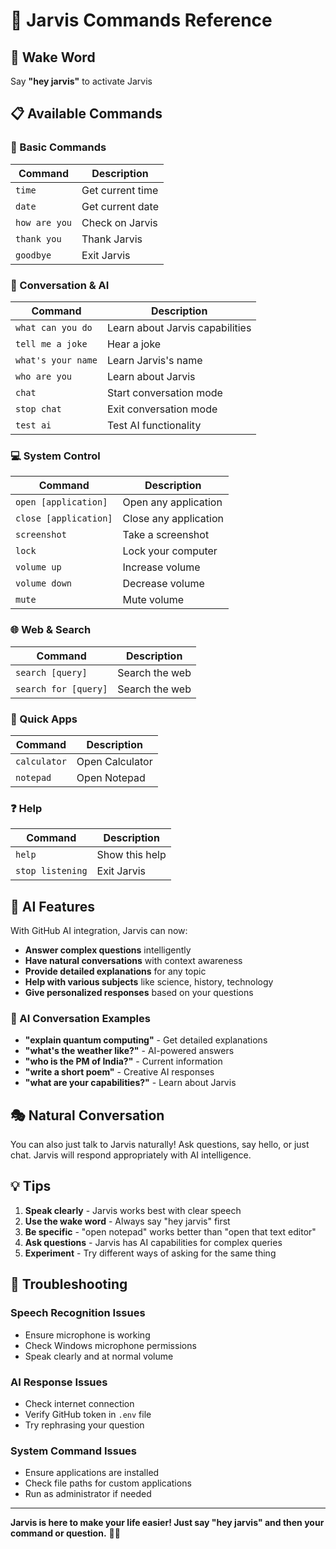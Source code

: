 # 🤖 Jarvis Commands Reference

## 🎤 Wake Word
Say **"hey jarvis"** to activate Jarvis

## 📋 Available Commands

### 🤖 Basic Commands
| Command | Description |
|---------|-------------|
| `time` | Get current time |
| `date` | Get current date |
| `how are you` | Check on Jarvis |
| `thank you` | Thank Jarvis |
| `goodbye` | Exit Jarvis |

### 💬 Conversation & AI
| Command | Description |
|---------|-------------|
| `what can you do` | Learn about Jarvis capabilities |
| `tell me a joke` | Hear a joke |
| `what's your name` | Learn Jarvis's name |
| `who are you` | Learn about Jarvis |
| `chat` | Start conversation mode |
| `stop chat` | Exit conversation mode |
| `test ai` | Test AI functionality |

### 💻 System Control
| Command | Description |
|---------|-------------|
| `open [application]` | Open any application |
| `close [application]` | Close any application |
| `screenshot` | Take a screenshot |
| `lock` | Lock your computer |
| `volume up` | Increase volume |
| `volume down` | Decrease volume |
| `mute` | Mute volume |

### 🌐 Web & Search
| Command | Description |
|---------|-------------|
| `search [query]` | Search the web |
| `search for [query]` | Search the web |

### 📱 Quick Apps
| Command | Description |
|---------|-------------|
| `calculator` | Open Calculator |
| `notepad` | Open Notepad |

### ❓ Help
| Command | Description |
|---------|-------------|
| `help` | Show this help |
| `stop listening` | Exit Jarvis |

## 🧠 AI Features

With GitHub AI integration, Jarvis can now:
- **Answer complex questions** intelligently
- **Have natural conversations** with context awareness
- **Provide detailed explanations** for any topic
- **Help with various subjects** like science, history, technology
- **Give personalized responses** based on your questions

### 🤖 AI Conversation Examples
- **"explain quantum computing"** - Get detailed explanations
- **"what's the weather like?"** - AI-powered answers
- **"who is the PM of India?"** - Current information
- **"write a short poem"** - Creative AI responses
- **"what are your capabilities?"** - Learn about Jarvis

## 🎭 Natural Conversation

You can also just talk to Jarvis naturally! Ask questions, say hello, or just chat. Jarvis will respond appropriately with AI intelligence.

## 💡 Tips

1. **Speak clearly** - Jarvis works best with clear speech
2. **Use the wake word** - Always say "hey jarvis" first
3. **Be specific** - "open notepad" works better than "open that text editor"
4. **Ask questions** - Jarvis has AI capabilities for complex queries
5. **Experiment** - Try different ways of asking for the same thing

## 🔧 Troubleshooting

### Speech Recognition Issues
- Ensure microphone is working
- Check Windows microphone permissions
- Speak clearly and at normal volume

### AI Response Issues
- Check internet connection
- Verify GitHub token in `.env` file
- Try rephrasing your question

### System Command Issues
- Ensure applications are installed
- Check file paths for custom applications
- Run as administrator if needed

---

**Jarvis is here to make your life easier! Just say "hey jarvis" and then your command or question.** 🤖✨ 
